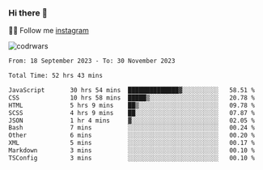 ### Hi there 👋

👨‍💻 Follow me [instagram](https://instagram.com/an.grsmnko?igshid=ZDdkNTZiNTM=](https://instagram.com/an.grsmnko?igshid=ZDdkNTZiNTM=))

![codrwars](https://www.codewars.com/users/rsschool_c9af20f58c35c696/badges/micro) 

<!--START_SECTION:waka-->

```txt
From: 18 September 2023 - To: 30 November 2023

Total Time: 52 hrs 43 mins

JavaScript       30 hrs 54 mins  ██████████████▓░░░░░░░░░░   58.51 %
CSS              10 hrs 58 mins  █████▒░░░░░░░░░░░░░░░░░░░   20.78 %
HTML             5 hrs 9 mins    ██▒░░░░░░░░░░░░░░░░░░░░░░   09.78 %
SCSS             4 hrs 9 mins    ██░░░░░░░░░░░░░░░░░░░░░░░   07.87 %
JSON             1 hr 4 mins     ▓░░░░░░░░░░░░░░░░░░░░░░░░   02.05 %
Bash             7 mins          ░░░░░░░░░░░░░░░░░░░░░░░░░   00.24 %
Other            6 mins          ░░░░░░░░░░░░░░░░░░░░░░░░░   00.20 %
XML              5 mins          ░░░░░░░░░░░░░░░░░░░░░░░░░   00.17 %
Markdown         3 mins          ░░░░░░░░░░░░░░░░░░░░░░░░░   00.10 %
TSConfig         3 mins          ░░░░░░░░░░░░░░░░░░░░░░░░░   00.10 %
```

<!--END_SECTION:waka-->
